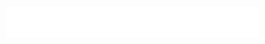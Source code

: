 <h1 align="center">
	<img src="https://raw.githubusercontent.com/clovis-bray/.github/main/images/banner.svg" alt="Victor Payno" />
</h1>
